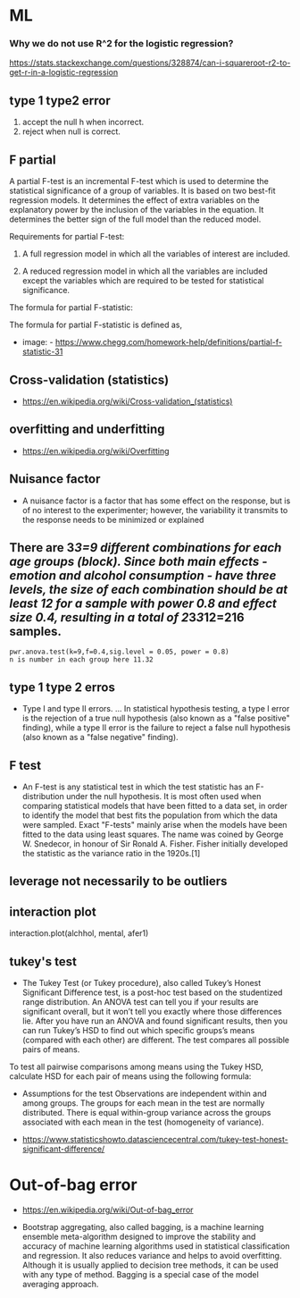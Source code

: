 # ML 

### Why we do not use R^2 for the logistic regression?
https://stats.stackexchange.com/questions/328874/can-i-squareroot-r2-to-get-r-in-a-logistic-regression



## type 1 type2 error 
1. accept the null h when incorrect. 
2.  reject when null is correct.


## F partial
A partial F-test is an incremental F-test which is used to determine the statistical significance of a group of variables. It is based on two best-fit regression models. It determines the effect of extra variables on the explanatory power by the inclusion of the variables in the equation. It determines the better sign of the full model than the reduced model.

Requirements for partial F-test:

1. A full regression model in which all the variables of interest are included.

2. A reduced regression model in which all the variables are included except the variables which are required to be tested for statistical significance.

The formula for partial F-statistic:

The formula for partial F-statistic is defined as,

- image:  - https://www.chegg.com/homework-help/definitions/partial-f-statistic-31

## Cross-validation (statistics)
- https://en.wikipedia.org/wiki/Cross-validation_(statistics)

## overfitting and underfitting

- https://en.wikipedia.org/wiki/Overfitting



## Nuisance factor

- A nuisance factor is a factor that has some effect on the response, but is of no interest to the experimenter; however, the variability it transmits to the response needs to be minimized or explained

## There are 3*3=9 different combinations for each age groups (block). Since both main effects - emotion and alcohol consumption - have three levels, the size of each combination should be at least 12 for a sample with power 0.8 and effect size 0.4, resulting in a total of 2*3*3*12=216 samples.```
pwr.anova.test(k=9,f=0.4,sig.level = 0.05, power = 0.8)
n is number in each group here 11.32

```

## type 1 type 2 erros

- Type I and type II errors. ... In statistical hypothesis testing, a type I error is the rejection of a true null hypothesis (also known as a "false positive" finding), while a type II error is the failure to reject a false null hypothesis (also known as a "false negative" finding).


## F test 

- An F-test is any statistical test in which the test statistic has an F-distribution under the null hypothesis. It is most often used when comparing statistical models that have been fitted to a data set, in order to identify the model that best fits the population from which the data were sampled. Exact "F-tests" mainly arise when the models have been fitted to the data using least squares. The name was coined by George W. Snedecor, in honour of Sir Ronald A. Fisher. Fisher initially developed the statistic as the variance ratio in the 1920s.[1]


## leverage not necessarily to be outliers

## interaction plot 
interaction.plot(alchhol, mental, afer1)

## tukey's test

-  The Tukey Test (or Tukey procedure), also called Tukey’s Honest Significant Difference test, is a post-hoc test based on the studentized range distribution. An ANOVA test can tell you if your results are significant overall, but it won’t tell you exactly where those differences lie. After you have run an ANOVA and found significant results, then you can run Tukey’s HSD to find out which specific groups’s means (compared with each other) are different. The test compares all possible pairs of means.

To test all pairwise comparisons among means using the Tukey HSD, calculate HSD for each pair of means using the following formula:

- Assumptions for the test
Observations are independent within and among groups.
The groups for each mean in the test are normally distributed.
There is equal within-group variance across the groups associated with each mean in the test (homogeneity of variance).

- https://www.statisticshowto.datasciencecentral.com/tukey-test-honest-significant-difference/


# Out-of-bag error
- https://en.wikipedia.org/wiki/Out-of-bag_error

- Bootstrap aggregating, also called bagging, is a machine learning ensemble meta-algorithm designed to improve the stability and accuracy of machine learning algorithms used in statistical classification and regression. It also reduces variance and helps to avoid overfitting. Although it is usually applied to decision tree methods, it can be used with any type of method. Bagging is a special case of the model averaging approach.